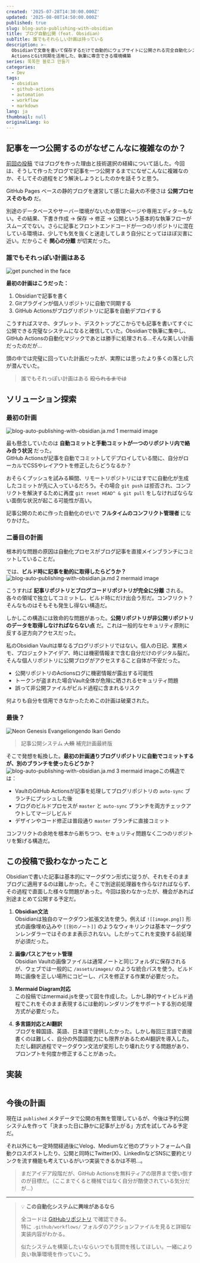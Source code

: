 ```yaml
---
created: '2025-07-28T14:30:00.000Z'
updated: '2025-08-08T14:50:00.000Z'
published: true
slug: blog-auto-publishing-with-obsidian
title: ブログ自動公開（feat. Obsidian）
subTitle: 誰でもそれらしい計画は持っている
description: >-
  Obsidianで文章を書いて保存するだけで自動的にウェブサイトに公開される完全自動化システム。GitHub
  ActionsとGit同期を活用した、執筆に専念できる環境構築
series: 똑똑한 블로그 만들기
categories:
  - Dev
tags:
  - obsidian
  - github-actions
  - automation
  - workflow
  - markdown
lang: ja
thumbnail: null
originalLang: ko
---
```

## 記事を一つ公開するのがなぜこんなに複雑なのか？

[前回の投稿](/blog/my-ideal-dev-blog) ではブログを作った理由と技術選択の経緯について話した。今回は、そうして作ったブログで記事を一つ公開するまでになぜこんなに複雑なのか、そしてその過程をどう解決しようとしたのかを話そうと思う。

GitHub Pages ベースの静的ブログを運営して感じた最大の不便さは **公開プロセスそのもの** だ。

別途のデータベースやサーバー環境がないため管理ページや専用エディターもない。その結果、下書き作成 → 保存 → 修正 → 公開という基本的な執筆フローがスムーズでない。さらに記事とフロントエンドコードが一つのリポジトリに混在している環境は、少しでも気を抜くと迷走してしまう自分にとってはほぼ災害に近い。だからこそ **関心の分離** が切実だった。

### 誰でもそれっぽい計画はある
![get punched in the face](/posts/blog-auto-publishing-with-obsidian/get-punched-in-the-face.jpg)

**最初の計画はこうだった：**
1. Obsidianで記事を書く
2. Gitプラグインが個人リポジトリに自動で同期する
3. GitHub Actionsがブログリポジトリに記事を自動デプロイする

こうすればスマホ、タブレット、デスクトップどこからでも記事を書いてすぐに公開できる完璧なシステムになると確信していた。Obsidianで執筆に集中し、GitHub Actionsの自動化マジックであとは勝手に処理される…そんな美しい計画だったのだが…

頭の中では完璧に回っていた計画だったが、実際には思ったより多くの落とし穴が潜んでいた。

> 誰でもそれっぽい計画はある  ~~殴られるまでは~~

## ソリューション探索

### 最初の計画


![blog-auto-publishing-with-obsidian.ja.md 1 mermaid image](/posts/blog-auto-publishing-with-obsidian/blog-auto-publishing-with-obsidian.ja-1.svg)

最も懸念していたのは **自動コミットと手動コミットが一つのリポジトリ内で絡み合う状況** だった。  
GitHub Actionsが記事を自動でコミットしてデプロイしている間に、自分がローカルでCSSやレイアウトを修正したらどうなるか？

おそらくプッシュを試みる瞬間、リモートリポジトリにはすでに自動化が生成したコミットが先に入っているだろう。その場合 `git push` は拒否され、コンフリクトを解決するために再度 `git reset HEAD^ & git pull` をしなければならない面倒な状況が起こる可能性が高い。

記事公開のために作った自動化のせいで **フルタイムのコンフリクト管理者** になりかけた。

### 二番目の計画
根本的な問題の原因は自動化プロセスがブログ記事を直接メインブランチにコミットしていることだ。

では、**ビルド時に記事を動的に取得したらどうか？**
![blog-auto-publishing-with-obsidian.ja.md 2 mermaid image](/posts/blog-auto-publishing-with-obsidian/blog-auto-publishing-with-obsidian.ja-2.svg)


こうすれば **記事リポジトリとブログコードリポジトリが完全に分離** される。各々の領域で独立してコミットし、ビルド時にだけ出会う形だ。コンフリクト？そんなものはそもそも発生し得ない構造だ。

しかしこの構造には致命的な問題があった。**公開リポジトリが非公開リポジトリのデータを取得しなければならない点** だ。これは一般的なセキュリティ原則に反する逆方向アクセスだった。

私のObsidian Vaultは単なるブログリポジトリではない。個人の日記、業務メモ、プロジェクトアイデア、時には機密情報まで含む自分だけのデジタル脳だ。そんな個人リポジトリに公開ブログがアクセスすること自体が不安だった。

- 公開リポジトリのActionsログに機密情報が露出する可能性
- トークンが盗まれた場合Vault全体が危険に晒されるセキュリティ問題
- 誤って非公開ファイルがビルド過程に含まれるリスク

何よりも自分を信用できなかったためこの計画は破棄された。

### 最後？

![Neon Genesis Evangeliongendo Ikari Gendo](/posts/blog-auto-publishing-with-obsidian/Neon-Genesis-Evangeliongendo-Ikari-Gendo.jpg)
> 記事公開システム ~~人類~~ 補完計画最終版

そこで発想を転換した。**最初の計画通りブログリポジトリに自動でコミットするが、別のブランチを使ったらどうか？**
![blog-auto-publishing-with-obsidian.ja.md 3 mermaid image](/posts/blog-auto-publishing-with-obsidian/blog-auto-publishing-with-obsidian.ja-3.svg)この構造では：
- VaultのGitHub Actionsが記事を処理してブログリポジトリの `auto-sync` ブランチにプッシュした後 
- ブログのビルドプロセスが `master` と `auto-sync` ブランチを両方チェックアウトしてマージしビルド
- デザインやコード修正は普段通り `master` ブランチに直接コミット

コンフリクトの余地を根本から断ちつつ、セキュリティ問題なく二つのリポジトリを繋げる構造だ。


## この投稿で扱わなかったこと

Obsidianで書いた記事は基本的にマークダウン形式に従うが、それをそのままブログに適用するのは難しかった。そこで別途前処理器を作らなければならず、その過程で直面した様々な問題があった。今回は扱わなかったが、機会があれば別途まとめて公開する予定だ。

1. **Obsidian文法**  
    Obsidianは独自のマークダウン拡張文法を使う。例えば `![[image.png]]` 形式の画像埋め込みや `[[別のノート]]` のようなウィキリンクは基本マークダウンレンダラーではそのまま表示されない。したがってこれを変換する前処理が必須だった。
    
2. **画像パスとアセット管理**  
    Obsidian Vaultの画像ファイルは通常ノートと同じフォルダに保存されるが、ウェブでは一般的に `/assets/images/` のような統合パスを使う。ビルド時に画像を正しい場所にコピーし、パスを修正する作業が必要だった。
    
3. **Mermaid Diagram対応**  
    この投稿ではmermaid.jsを使って図を作成した。しかし静的サイトビルド過程でこれをそのまま表現するには動的レンダリングをサポートする別の処理方式が必要だった。
    
4. **多言語対応とAI翻訳**  
    ブログを韓国語、英語、日本語で提供したかった。しかし毎回三言語で直接書くのは難しく、自分の外国語能力にも限界があるためAI翻訳を導入した。ただし翻訳過程でマークダウン文法が変形したり壊れたりする問題があり、プロンプトを何度か修正することがあった。
## 実装
```yaml

```
## 今後の計画

現在は `published` メタデータで公開の有無を管理しているが、今後は予約公開システムを作って「決まった日に静かに記事が上がる」方式を試してみる予定だ。

それ以外にも一定時間経過後にVelog、Mediumなど他のプラットフォームへ自動クロスポストしたり、公開と同時にTwitter(X)、LinkedInなどSNSに要約とリンクを流す機能も考えているがいつ実装できるかは不明…。

> まだアイデア段階だが、GitHub Actionsを無料ティアの限界まで使い倒すのが目標だ。（ここまでくると機械ではなく自分が酷使されている気分だが…）


---

> 💡 **この自動化システムに興味があるなら**
> 
> 全コードは [GitHubリポジトリ](https://github.com/ironpark/ironpark.github.io) で確認できる。  
> 特に `.github/workflows/` フォルダのアクションファイルを見ると詳細な実装内容がわかる。  
>
> 似たシステムを構築したいならいつでも質問を残してほしい。一緒により良い執筆環境を作っていこう。